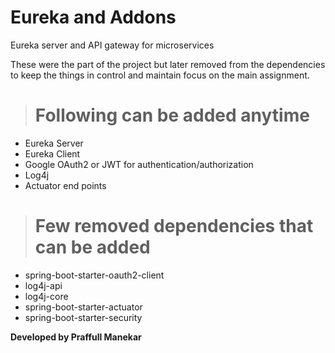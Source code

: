 # Eureka and Addons
Eureka server and API gateway for microservices

These were the part of the project but later removed from the dependencies to keep the things in control and maintain focus on the main assignment.

> # Following can be added anytime
- Eureka Server
- Eureka Client
- Google OAuth2 or JWT for authentication/authorization
- Log4j
- Actuator end points

> # Few removed dependencies that can be added
- spring-boot-starter-oauth2-client
- log4j-api
- log4j-core
- spring-boot-starter-actuator
- spring-boot-starter-security

**Developed by Praffull Manekar**
